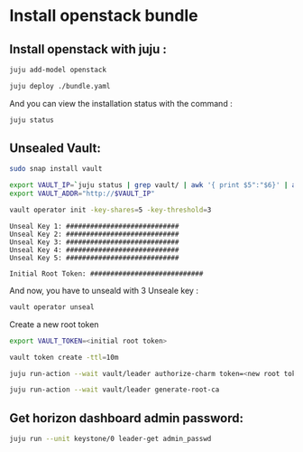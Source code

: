 Install openstack bundle
==========

Install openstack with juju :
---------------
```bash
juju add-model openstack
```
```bash
juju deploy ./bundle.yaml
```

And you can view the installation status with the command :
```bash
juju status
```

Unsealed Vault:
-------------
```bash
sudo snap install vault
```
```bash
export VAULT_IP=`juju status | grep vault/ | awk '{ print $5":"$6}' | awk -F"/" '{ print $1}'`
export VAULT_ADDR="http://$VAULT_IP"
```
```bash
vault operator init -key-shares=5 -key-threshold=3
```
```vim
Unseal Key 1: ############################
Unseal Key 2: ############################
Unseal Key 3: ############################
Unseal Key 4: ############################
Unseal Key 5: ############################

Initial Root Token: ############################
```
And now, you have to unseald with 3 Unseale key :
```bash
vault operator unseal
```
Create a new root token
```bash
export VAULT_TOKEN=<initial root token>
```
```bash
vault token create -ttl=10m
```
```bash
juju run-action --wait vault/leader authorize-charm token=<new root token>
```
```bash
juju run-action --wait vault/leader generate-root-ca
```

Get horizon dashboard admin password:
----------------
```bash
juju run --unit keystone/0 leader-get admin_passwd
```

